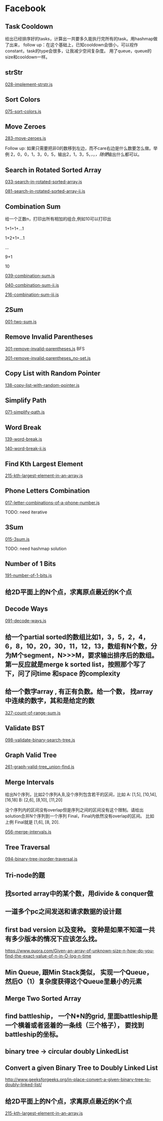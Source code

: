 # Facebook

## Task Cooldown

给出已经排序好的tasks，计算出一共要多久能执行完所有的task。用hashmap做了出来，
follow up：在这个基础上，已知cooldown会很小，可以视作constant，task的type会很多，让我减少空间复杂度。 用了queue，queue的size和cooldown一样。

## strStr

[028-implement-strstr.js](../leetcode-js/028-implement-strstr.js)

## Sort Colors

[075-sort-colors.js](../leetcode-js/075-sort-colors.js)

## Move Zeroes

[283-move-zeroes.js](../leetcode-js/283-move-zeroes.js)

Follow up: 如果只需要把非0的数移到左边，而不care右边是什么数要怎么做。举例 2，0，0，1，3，0，5，输出2，1，3，5，*，*，*，随便*输出什么都可以。

## Search in Rotated Sorted Array

[033-search-in-rotated-sorted-array.js](../leetcode-js/033-search-in-rotated-sorted-array.js)

[081-search-in-rotated-sorted-array-ii.js](../leetcode-js/081-search-in-rotated-sorted-array-ii.js)

## Combination Sum

给一个正数n，打印出所有相加的组合,例如10可以打印出

1+1+1+...1

1+2+1+...1

...

9+1

10

[039-combination-sum.js](../leetcode-js/039-combination-sum.js)

[040-combination-sum-ii.js](../leetcode-js/040-combination-sum-ii.js)

[216-combination-sum-iii.js](../leetcode-js/216-combination-sum-iii.js)

## 2Sum

[001-two-sum.js](../leetcode-js/001-two-sum.js)

## Remove Invalid Parentheses

[301-remove-invalid-parentheses.js](../leetcode-js/301-remove-invalid-parentheses.js) BFS

[301-remove-invalid-parentheses_no-set.js](../leetcode-js/301-remove-invalid-parentheses_no-set.js)

## Copy List with Random Pointer

[138-copy-list-with-random-pointer.js](../leetcode-js/138-copy-list-with-random-pointer.js)

## Simplify Path

[071-simplify-path.js](../leetcode-js/071-simplify-path.js)

## Word Break

[139-word-break.js](./leetcode-js/139-word-break.js)

[140-word-break-ii.js](./leetcode-js/140-word-break-ii.js)

## Find Kth Largest Element

[215-kth-largest-element-in-an-array.js](./leetcode-js/215-kth-largest-element-in-an-array.js)

## Phone Letters Combination

[017-letter-combinations-of-a-phone-number.js](./leetcode-js/017-letter-combinations-of-a-phone-number.js)

TODO: need iterative

## 3Sum

[015-3sum.js](./leetcode-js/015-3sum.js)

TODO: need hashmap solution

## Number of 1 Bits

[191-number-of-1-bits.js](./leetcode-js/191-number-of-1-bits.js)

## 给2D平面上的N个点，求离原点最近的K个点

## Decode Ways

[091-decode-ways.js](./leetcode-js/091-decode-ways.js)

## 给一个partial sorted的数组比如1，3，5，2，4，6，8，10，20，30，11，12，13，数组有N个数，分为M个segment，N>>>M，要求输出排序后的数组。第一反应就是merge k sorted list，按照那个写了下，问了问time 和space 的complexity

## 给一个数字array , 有正有负数。给一个数， 找array中连续的数字，其和是给定的数

[327-count-of-range-sum.js](./leetcode-js/327-count-of-range-sum.js)

## Validate BST

[098-validate-binary-search-tree.js](./leetcode-js/098-validate-binary-search-tree.js)

## Graph Valid Tree

[261-graph-valid-tree_union-find.js](./leetcode-js/261-graph-valid-tree_union-find.js)

## Merge Intervals

给出N个序列，比如2个序列A,B,没个序列包含若干的区间，比如
A: [1,5], [10,14], [16,18]
B: [2,6], [8,10], [11,20]

没个序列内的区间没有overlap但是序列之间的区间没有这个限制。请给出solution合并N个序列到一个序列 Final，Final内依然没有overlap的区间。
比如上例 Final就是 [1,6], [8, 20].

[056-merge-intervals.js](./leetcode-js/056-merge-intervals.js)

## Tree Traversal

[094-binary-tree-inorder-traversal.js](./leetcode-js/094-binary-tree-inorder-traversal.js)

## Tri-node的题

## 找sorted array中的某个数，用divide & conquer做

## 一道多个pc之间发送和请求数据的设计题

## first bad version 以及变种。 变种是如果不知道一共有多少版本的情况下应该怎么找。

https://www.quora.com/Given-an-array-of-unknown-size-n-how-do-you-find-the-exact-value-of-n-in-O-log-n-time

## Min Queue, 跟Min Stack类似， 实现一个Queue， 然后O（1）复杂度获得这个Queue里最小的元素

## Merge Two Sorted Array

## find battleship， 一个N*N的grid, 里面battleship是一个横着或者竖着的一条线（三个格子）， 要找到battleship的坐标。

## binary tree -> circular doubly LinkedList

## Convert a given Binary Tree to Doubly Linked List

http://www.geeksforgeeks.org/in-place-convert-a-given-binary-tree-to-doubly-linked-list/

## 给2D平面上的N个点，求离原点最近的K个点

[215-kth-largest-element-in-an-array.js](./leetcode-js/215-kth-largest-element-in-an-array.js)
